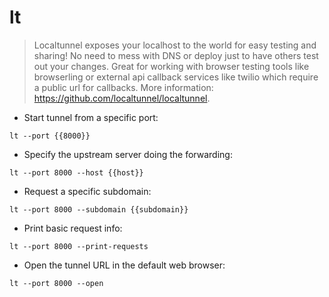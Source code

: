 # lt

> Localtunnel exposes your localhost to the world for easy testing and sharing! No need to mess with DNS or deploy just to have others test out your changes.
> Great for working with browser testing tools like browserling or external api callback services like twilio which require a public url for callbacks.
> More information: <https://github.com/localtunnel/localtunnel>.

- Start tunnel from a specific port:

`lt --port {{8000}}`

- Specify the upstream server doing the forwarding:

`lt --port 8000 --host {{host}}`

- Request a specific subdomain:

`lt --port 8000 --subdomain {{subdomain}}`

- Print basic request info:

`lt --port 8000 --print-requests`

- Open the tunnel URL in the default web browser:

`lt --port 8000 --open`
